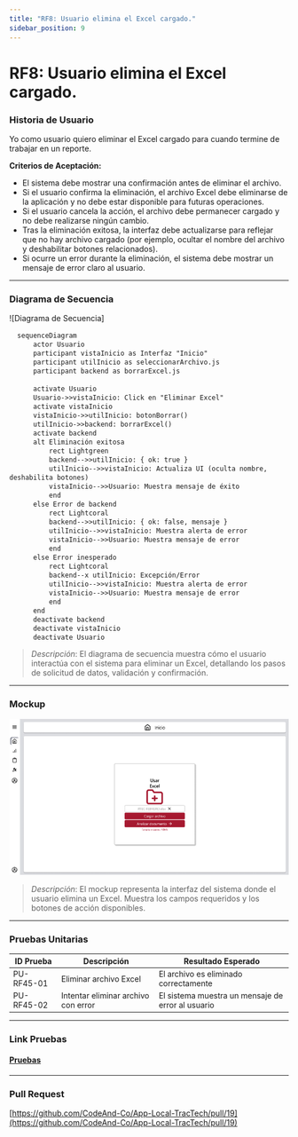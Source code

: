 ```yaml
---
title: "RF8: Usuario elimina el Excel cargado."  
sidebar_position: 9
---
```


# RF8: Usuario elimina el Excel cargado.

### Historia de Usuario

Yo como usuario quiero eliminar el Excel cargado para cuando termine de trabajar en un reporte.

  **Criterios de Aceptación:**

  - El sistema debe mostrar una confirmación antes de eliminar el archivo.
  - Si el usuario confirma la eliminación, el archivo Excel debe eliminarse de la aplicación y no debe estar disponible para futuras operaciones.
  - Si el usuario cancela la acción, el archivo debe permanecer cargado y no debe realizarse ningún cambio.
  - Tras la eliminación exitosa, la interfaz debe actualizarse para reflejar que no hay archivo cargado (por ejemplo, ocultar el nombre del archivo y deshabilitar botones relacionados).
  - Si ocurre un error durante la eliminación, el sistema debe mostrar un mensaje de error claro al usuario.

---

### Diagrama de Secuencia

![Diagrama de Secuencia] 

```mermaid
  sequenceDiagram
      actor Usuario
      participant vistaInicio as Interfaz "Inicio"
      participant utilInicio as seleccionarArchivo.js
      participant backend as borrarExcel.js

      activate Usuario
      Usuario->>vistaInicio: Click en "Eliminar Excel"
      activate vistaInicio
      vistaInicio->>utilInicio: botonBorrar()
      utilInicio->>backend: borrarExcel()
      activate backend
      alt Eliminación exitosa
          rect Lightgreen
          backend-->>utilInicio: { ok: true }
          utilInicio-->>vistaInicio: Actualiza UI (oculta nombre, deshabilita botones)
          vistaInicio-->>Usuario: Muestra mensaje de éxito
          end
      else Error de backend
          rect Lightcoral
          backend-->>utilInicio: { ok: false, mensaje }
          utilInicio-->>vistaInicio: Muestra alerta de error
          vistaInicio-->>Usuario: Muestra mensaje de error
          end
      else Error inesperado
          rect Lightcoral
          backend--x utilInicio: Excepción/Error
          utilInicio-->>vistaInicio: Muestra alerta de error
          vistaInicio-->>Usuario: Muestra mensaje de error
          end
      end
      deactivate backend
      deactivate vistaInicio
      deactivate Usuario
```


> *Descripción*: El diagrama de secuencia muestra cómo el usuario interactúa con el sistema para eliminar un Excel, detallando los pasos de solicitud de datos, validación y confirmación.

---

### Mockup

![Mockup](./mockups/MockupInicio.png)

> *Descripción*: El mockup representa la interfaz del sistema donde el usuario elimina un Excel. Muestra los campos requeridos y los botones de acción disponibles.

---

### Pruebas Unitarias 
| ID Prueba   | Descripción                        | Resultado Esperado                                 |
|-------------|------------------------------------|----------------------------------------------------|
|PU-RF45-01   |Eliminar archivo Excel              |El archivo es eliminado correctamente               |
|PU-RF45-02   |Intentar eliminar archivo con error |El sistema muestra un mensaje de error al usuario   |

---

### Link Pruebas

#### [Pruebas](https://docs.google.com/spreadsheets/d/1W-JW32dTsfI22-Yl5LydMhiu-oXHH_xo3hWvK6FHeLw/edit?gid=765173927#gid=765173927)

---

### Pull Request
[https://github.com/CodeAnd-Co/App-Local-TracTech/pull/19](https://github.com/CodeAnd-Co/App-Local-TracTech/pull/19)
